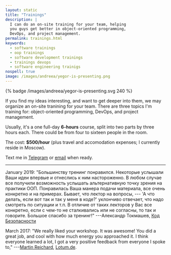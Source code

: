 ```yaml
---
layout: static
title: "Trainings"
description: |
  I can do an on-site training for your team, helping
  you guys get better in object-oriented programming,
  DevOps, and project management.
permalink: trainings.html
keywords:
  - software trainings
  - oop trainings
  - software development trainings
  - trainings devops
  - software engineering trainigs
nospell: true
image: /images/andreea/yegor-is-presenting.png
---
```


{% badge /images/andreea/yegor-is-presenting.svg 240 %}

If you find my ideas interesting, and want to get deeper into them,
we may organize an on-site tranining for your team. There are three
topics I'm training for: object-oriented programming, DevOps, and
project management.

Usually, it's a one full-day **6-hours** course, split into two parts by
three hours each. There could be from four to sixteen people in the room.

The cost: **$500/hour** (plus travel and accomodation expenses; I currently reside in Moscow).

Text me in [Telegram](https://t.me/yegor256) or [email](mailto:trainings@yegor256.com) when ready.

<hr/>

January 2019:
"Большинству тренинг понравился. Некоторые услышали Ваши идеи впервые и отнеслись к ним настороженно.
В любом случае все получили возможность услышать альтернативную точку зрения на практики ООП.
Понравилась Ваша манера подачи материала, все очень конкретно и на примерах.
Бывает, что лектор на вопросы, --- 'А что делать, если вот так и так у меня в коде?'
уклончиво отвечает, что надо смотреть по ситуации и т.п. В отличие от таких лекторов
у Вас все конкретно, если с чем-то не сталкивались или не согласны, то так и говорите.
Большое спасибо за тренинг!"
---Александр Токмашев, [Код Безопасности](https://www.securitycode.ru/)

March 2017:
"We really liked your workshop. It was awesome! You did
a great job, and cool with how much energy you approached it.
I think everyone learned a lot, I got a very positive
feedback from everyone I spoke to,"
---[Martin Reichard](https://in.linkedin.com/pub/martin-reichard/35/43b/721),
[Lotum.de](https://www.lotum.de).


